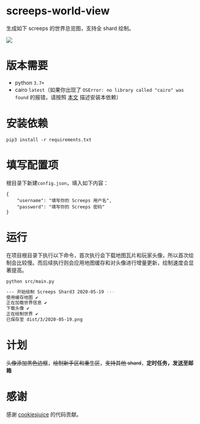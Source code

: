 # screeps-world-view

生成如下 screeps 的世界总览图，支持全 shard 绘制。

[![](https://s1.ax1x.com/2020/05/18/YfqmZT.th.png)](https://s1.ax1x.com/2020/05/18/YfqmZT.png)

# 版本需要

- python `3.7+`
- cairo `latest`（如果你出现了 `OSError: no library called "cairo" was found` 的报错，请按照 [本文](https://cairosvg.org/documentation/) 描述安装本依赖）

# 安装依赖

```
pip3 install -r requirements.txt
```

# 填写配置项

根目录下新建`config.json`，填入如下内容：

```
{
    "username": "填写你的 Screeps 用户名",
    "password": "填写你的 Screeps 密码"
}
```

# 运行

在项目根目录下执行以下命令，首次执行会下载地图瓦片和玩家头像，所以首次绘制会比较慢。而后续执行则会应用地图缓存和对头像进行增量更新，绘制速度会显著提高。

```
python src/main.py
```

```bash
--- 开始绘制 Screeps Shard3 2020-05-19 ---
使用缓存地图 ✔
正在加载世界信息 ✔                                                                                  
下载头像 ✔                                                                                          
正在绘制世界 ✔                                                                                      
已保存至 dist/3/2020-05-19.png
```

# 计划

~~头像添加黑色边框~~，~~绘制新手区和重生区~~，~~支持其他 shard~~，**定时任务，发送至邮箱**

# 感谢

感谢 [cookiesjuice](https://github.com/cookiesjuice/) 的代码贡献。